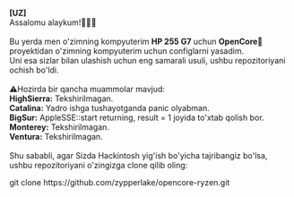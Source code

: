 <b>[UZ]</b><br>
Assalomu alaykum!👋👋👋<br><br>
Bu yerda men o'zimning kompyuterim <b>HP 255 G7</b> uchun <b>OpenCore🍎</b> proyektidan o'zimning kompyuterim uchun configlarni yasadim.<br>
Uni esa sizlar bilan ulashish uchun eng samarali usuli, ushbu repozitoriyani ochish bo'ldi.<br><br>
⚠️Hozirda bir qancha muammolar mavjud:<br>
<b>HighSierra:</b> Tekshirilmagan.<br>
<b>Catalina:</b> Yadro ishga tushayotganda panic olyabman.<br>
<b>BigSur:</b> AppleSSE::start returning, result = 1 joyida to'xtab qolish bor.<br>
<b>Monterey:</b> Tekshirilmagan.<br>
<b>Ventura:</b> Tekshirilmagan.<br><br>
Shu sababli, agar Sizda Hackintosh yig'ish bo'yicha tajribangiz bo'lsa, ushbu repozitoriyani o'zingizga clone qilib oling:<br>
<link>git clone https://github.com/zypperlake/opencore-ryzen.git</link>
